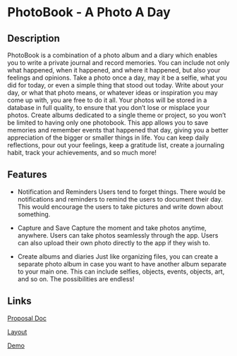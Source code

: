 # PhotoBook - A Photo A Day

## Description

PhotoBook is a combination of a photo album and a diary which enables you to write a private journal and record memories. You can include not only what happened, when it happened, and where it happened, but also your feelings and opinions. Take a photo once a day, may it be a selfie, what you did for today, or even a simple thing that stood out today. Write about your day, or what that photo means, or whatever ideas or inspiration you may come up with, you are free to do it all.
Your photos will be stored in a database in full quality, to ensure that you don’t lose or misplace your photos. Create albums dedicated to a single theme or project, so you won’t be limited to having only one photobook. This app allows you to save memories and remember events that happened that day, giving you a better appreciation of the bigger or smaller things in life. You can keep daily reflections, pour out your feelings, keep a gratitude list, create a journaling habit, track your achievements, and so much more!

## Features

-   Notification and Reminders
    Users tend to forget things. There would be notifications and reminders to remind the users to document their day. This would encourage the users to take pictures and write down about something.

-   Capture and Save
    Capture the moment and take photos anytime, anywhere. Users can take photos seamlessly through the app. Users can also upload their own photo directly to the app if they wish to.

-   Create albums and diaries
    Just like organizing files, you can create a separate photo album in case you want to have another album separate to your main one. This can include selfies, objects, events, objects, art, and so on. The possibilities are endless!

## Links
[Proposal Doc](https://docs.google.com/document/d/1Ccd0hbStn2Qnw0V0jQfJdLRXDoMGGX1PpoOnOZQml1Q/edit)

[Layout](https://docs.google.com/document/d/1UmCbw5D7vcrR6VSxnYZEzhLTVoW2sC0BuDagBp9SH3g/edit)

[Demo](https://drive.google.com/file/d/1u74tIkHWWZbRN_PA52v_iC4VgD06pBZo/view?usp=sharing)
